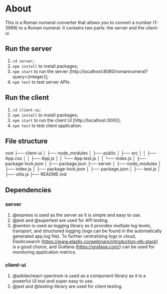 # About

This is a Roman numeral converter that allows you to convert a number (1-3999) to a Roman numeral. It contains two parts: the server and the client-ui.

## Run the server

1) `cd server`;
2) `npm install` to install packages;
3) `npm start` to run the server [http://localhost:8080/romannumeral?query={integer}];
4) `npm test` to test server APIs.

## Run the client

1) `cd client-ui`;
2) `npm install` to install packages;
3) `npm start` to run the client UI [http://localhost:3000];
4) `npm test` to test client application.

## File structure

root
├── client-ui
│ ├── node_modules
│ ├── public
│ ├── src
│ │ ├── App.css
│ │ ├── App.js
│ │ └── App.test.js
│ │ └── index.js
│ ├── package-lock.json
│ ├── package.json
├── server
│ ├── node_modules
│ ├── index.js
│ ├── package-lock.json
│ ├── package.json
│ ├── test.js
│ ├── utils.js
├── README.md

## Dependencies

### server
1) @express is used as the server as it is simple and easy to use.
2) @jest and @supertest are used for API testing.
3) @winton is used as logging library as it provides multiple log levels, transport, and structured logging (logs can be found in the automatically generated app.log file). To further centralizing logs in cloud, Elasticsearch (https://www.elastic.co/webinars/introduction-elk-stack) is a good choice, and Grafana (https://grafana.com/) can be used for monitoring application metrics.

### client-ui
1) @adobe/react-spectrum is used as a component library as it is a powerful UI tool and super easy to use.
2) @jest and @testing-library are used for client testing.
